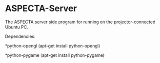 # ASPECTA-Server
The ASPECTA server side program for running on the projector-connected Ubuntu PC.

Dependencies:

*python-opengl (apt-get install python-opengl)

*python-pygame (apt-get install python-pygame)
